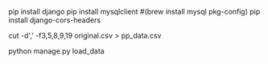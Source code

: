 pip install django
pip install mysqlclient #(brew install mysql pkg-config)
pip install django-cors-headers


cut -d',' -f3,5,8,9,19 original.csv > pp_data.csv

python manage.py load_data